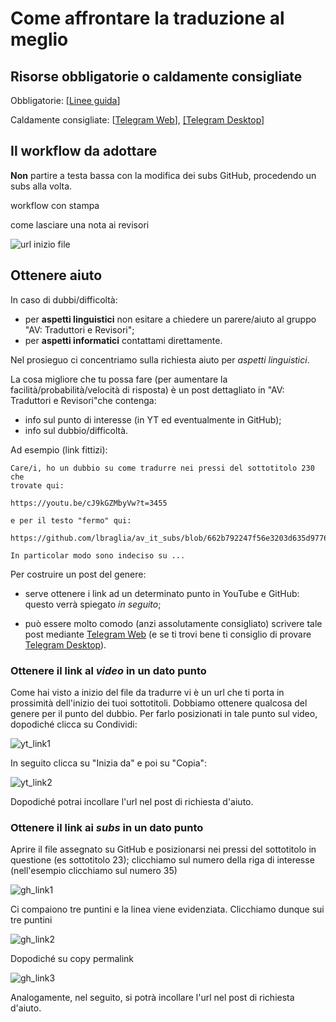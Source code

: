 # Come affrontare la traduzione al meglio


## Risorse obbligatorie o caldamente consigliate

Obbligatorie:
[[Linee guida](https://drive.google.com/file/d/1IACZxWdk84rs81ElQ9OWws-aroQZDtxZ/view?usp=sharing)]

Caldamente consigliate:
[[Telegram Web](https://web.telegram.org)], 
[[Telegram Desktop]](https://desktop.telegram.org/)


## Il workflow da adottare

**Non** partire a testa bassa con la modifica dei subs GitHub,
procedendo un subs alla volta.

workflow con stampa

come lasciare una nota ai revisori


![url inizio file](img/url_inizio_file.png)




## Ottenere aiuto
In caso di dubbi/difficoltà:

* per **aspetti linguistici** non esitare a chiedere un parere/aiuto al gruppo
  "AV: Traduttori e Revisori";
* per **aspetti informatici** contattami direttamente. 

Nel prosieguo ci concentriamo sulla richiesta aiuto per *aspetti
linguistici*. 

La cosa migliore che tu possa fare (per aumentare la
facilità/probabilità/velocità di risposta) è un post dettagliato in "AV:
Traduttori e Revisori"che contenga:

* info sul punto di interesse (in YT ed eventualmente in GitHub);
* info sul dubbio/difficoltà.

Ad esempio (link fittizi):

```
Care/i, ho un dubbio su come tradurre nei pressi del sottotitolo 230 che
trovate qui:

https://youtu.be/cJ9kGZMbyVw?t=3455

e per il testo "fermo" qui: 

https://github.com/lbraglia/av_it_subs/blob/662b792247f56e3203d635d977658c7a6d7ef511/source/test_en.srt#L54

In particolar modo sono indeciso su ...
``` 

Per costruire un post del genere:

* serve ottenere i link ad un determinato punto in YouTube e GitHub:
  questo verrà spiegato *in seguito*;
 
* può essere molto comodo (anzi assolutamente consigliato) scrivere tale
  post mediante [Telegram Web](https://web.telegram.org) 
  (e se ti trovi bene ti consiglio di
  provare [Telegram Desktop](https://desktop.telegram.org/)).


### Ottenere il link al *video* in un dato punto

Come hai visto a inizio del file da tradurre vi è un url che ti porta
in prossimità dell'inizio dei tuoi sottotitoli. Dobbiamo ottenere
qualcosa del genere per il punto del dubbio. Per farlo posizionati in tale 
punto sul video, dopodiché clicca su Condividi:

![yt_link1](img/yt_link1.png)

In seguito clicca su "Inizia da" e poi su "Copia":

![yt_link2](img/yt_link2.png)

Dopodiché potrai incollare l'url nel post di richiesta d'aiuto.


### Ottenere il link ai *subs* in un dato punto

Aprire il file assegnato su GitHub e posizionarsi nei pressi del
sottotitolo in questione (es sottotitolo 23); clicchiamo sul numero
della riga di interesse (nell'esempio clicchiamo sul numero 35)

![gh_link1](img/gh_link1.png)

Ci compaiono tre puntini e la linea viene evidenziata. Clicchiamo
dunque sui tre puntini

![gh_link2](img/gh_link2.png)

Dopodiché su copy permalink

![gh_link3](img/gh_link3.png)

Analogamente, nel seguito, si potrà incollare l'url nel post di
richiesta d'aiuto.
